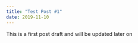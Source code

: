 ```yaml
---
title: "Test Post #1"
date: 2019-11-10
---
```

This is a first post draft and will be updated later on